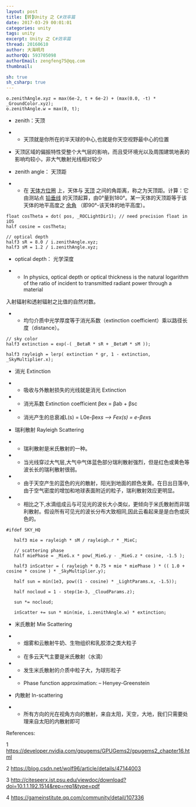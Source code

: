 ```yaml
---
layout: post
title: [转]Unity 之 C#效率篇
date: 2017-03-29 00:01:01
categories: unity
tags: unity
excerpt: Unity 之 C#效率篇
thread: 20160610
author: 大海明月
authorQQ: 593705098
authorEmail: zengfeng75@qq.com
thumbnail: 

sh: true
sh_csharp: true
---
```




```
o.zenithAngle.xyz = max(6e-2, t + 6e-2) + (max(0.0, -t) * _GroundColor.xyz);
o.zenithAngle.w = max(0, t);
```

- zenith：天顶

- - 天顶就是你所在的半天球的中心,也就是你天空视野最中心的位置

- 天顶区域的偏振特性受整个大气层的影响，而且受环境光以及周围建筑地表的影响均较小，非大气散射光线相对较少

- zenith angle： 天顶距

- - 在 [天体方位圈](https://baike.baidu.com/item/天体方位圈/188982) 上，天体与 [天顶](https://baike.baidu.com/item/天顶/8818690) 之间的角距离，称之为天顶距。计算：它由测站点 [铅垂线](https://baike.baidu.com/item/铅垂线/4973838) 的天顶起算，由0°量到180°。某一天体的天顶距等于该天体的地平高度之 [余角](https://baike.baidu.com/item/余角/10910657) （即90°-该天体的地平高度）。

 

```
float cosTheta = dot( pos, _ROCLightDir1); // need precision float in iOS
half cosine = cosTheta;

// optical depth
half3 sR = 8.0 / i.zenithAngle.xyz;
half3 sM = 1.2 / i.zenithAngle.xyz;
```

 

- optical depth： 光学深度

- - In physics, optical depth or optical thickness is the natural logarithm of the ratio of incident to transmitted radiant power through a material

入射辐射和透射辐射之比值的自然对数。

- - 均匀介质中光学厚度等于消光系数（extinction coefficient）乘以路径长度（distance）。

 

```
// sky color
half3 extinction = exp(-( _BetaR * sR + _BetaM * sM ));

half3 rayleigh = lerp( extinction * gr, 1 - extinction, _SkyMultiplier.x);
```

 

 

- 消光 Extinction

- - 吸收与外散射损失的光线就是消光 Extinction

- - 消光系数 Extinction coefficient βex = βab + βsc

- - 消光产生的总衰减L(s) = L0e-βex*s --> Fex(s) = e-βex*s

- 瑞利散射 Rayleigh Scattering

- - 瑞利散射是米氏散射的一种。

- - 当光线穿过大气层,大气中气体蓝色部分瑞利散射强烈，但是红色或黄色等波长长的瑞利散射很弱。

- - 由于天空产生的蓝色的光的散射，阳光到地面的颜色发黄。在日出日落中, 由于空气密度的增加和地球表面附近的粒子，瑞利散射效应更明显。

- - 相比之下,水滴组成云与可见光的波长大小类似，更倾向于米氏散射而非瑞利散射。假设所有可见光的波长分布大致相同,因此云看起来是是白色或灰色的。

 

```
#ifdef SKY_HQ

   half3 mie = rayleigh * sM / rayleigh.r * _MieC;

   // scattering phase
   half miePhase = _MieG.x * pow(_MieG.y - _MieG.z * cosine, -1.5 );

   half3 inScatter = ( rayleigh * 0.75 + mie * miePhase ) * (( 1.0 + cosine * cosine ) * _SkyMultiplier.y);

   half sun = min(1e3, pow((1 - cosine) * _LightParams.x, -1.5));

   half nocloud = 1 - step(1e-3, _CloudParams.z);

   sun *= nocloud;

   inScatter += sun * min(mie, i.zenithAngle.w) * extinction;
```

 

- 米氏散射  Mie Scattering

- - 烟雾和云散射牛奶、生物组织和乳胶漆之类大粒子

- - 在多云天气主要是米氏散射（水滴）

- - 发生米氏散射的介质中粒子大，为球形粒子

- - Phase function approximation: – Henyey-Greenstein 

- 内散射 In-scattering

- - 所有方向的光在视角方向的散射，来自太阳，天空，大地，我们只需要处理来自太阳的内散射即可

 

 

References:

1 https://developer.nvidia.com/gpugems/GPUGems2/gpugems2_chapter16.html

2 https://blog.csdn.net/wolf96/article/details/47144003

3 http://citeseerx.ist.psu.edu/viewdoc/download?doi=10.1.1.192.1514&rep=rep1&type=pdf

4 https://gameinstitute.qq.com/community/detail/107336